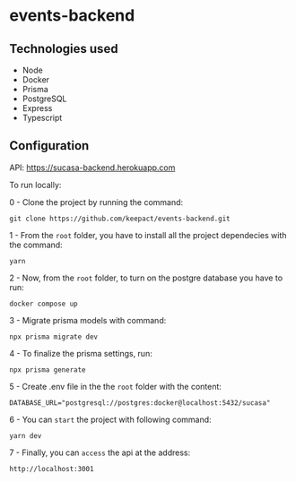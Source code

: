 # events-backend

## Technologies used

- Node
- Docker
- Prisma
- PostgreSQL
- Express
- Typescript

## Configuration

API: https://sucasa-backend.herokuapp.com

To run locally:

0 - Clone the project by running the command:

    git clone https://github.com/keepact/events-backend.git

1 - From the ``root`` folder, you have to install all the project dependecies with the command:

    yarn

2 - Now, from the ``root`` folder, to turn on the postgre database you have to run:

    docker compose up
    
3 - Migrate prisma models with command:

    npx prisma migrate dev 
    
4 - To finalize the prisma settings, run:

    npx prisma generate 
    
5 - Create .env file in the the ``root`` folder with the content:

    DATABASE_URL="postgresql://postgres:docker@localhost:5432/sucasa"    

6 -  You can ``start`` the project with following command:

    yarn dev
    
7 -  Finally, you can ``access`` the api at the address:

    http://localhost:3001
